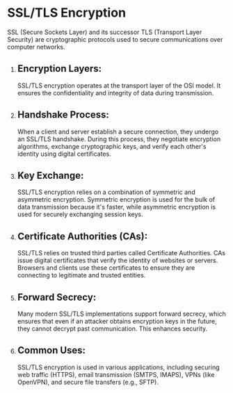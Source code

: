 # SSL/TLS Encryption

SSL (Secure Sockets Layer) and its successor TLS (Transport Layer Security) are cryptographic protocols used to secure communications over computer networks.

1. ## Encryption Layers:

   SSL/TLS encryption operates at the transport layer of the OSI model. It ensures the confidentiality and integrity of data during transmission.

2. ## Handshake Process:

   When a client and server establish a secure connection, they undergo an SSL/TLS handshake. During this process, they negotiate encryption algorithms, exchange cryptographic keys, and verify each other's identity using digital certificates.

3. ## Key Exchange:

   SSL/TLS encryption relies on a combination of symmetric and asymmetric encryption. Symmetric encryption is used for the bulk of data transmission because it's faster, while asymmetric encryption is used for securely exchanging session keys.

4. ## Certificate Authorities (CAs):

   SSL/TLS relies on trusted third parties called Certificate Authorities. CAs issue digital certificates that verify the identity of websites or servers. Browsers and clients use these certificates to ensure they are connecting to legitimate and trusted entities.

5. ## Forward Secrecy:

   Many modern SSL/TLS implementations support forward secrecy, which ensures that even if an attacker obtains encryption keys in the future, they cannot decrypt past communication. This enhances security.

6. ## Common Uses:

   SSL/TLS encryption is used in various applications, including securing web traffic (HTTPS), email transmission (SMTPS, IMAPS), VPNs (like OpenVPN), and secure file transfers (e.g., SFTP).
